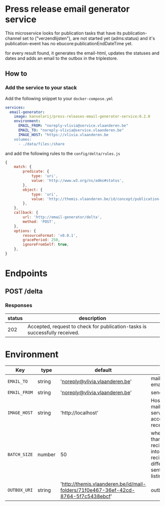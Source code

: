 # Press release email generator service

This microservice looks for publication tasks that have its publication-channel set to ("verzendlijsten"), are not
started yet (adms:status) and it's publication-event has no ebucore:publicationEndDateTime yet.

for every result found, it generates the email-html, updates the statuses and dates and adds an email to the outbox in
the triplestore.

## How to

### Add the service to your stack
Add the following snippet to your `docker-compose.yml`

```yaml
services:
  email-generator:
    image: kanselarij/press-releases-email-generator-service:0.2.0
    environment:
      EMAIL_FROM: "noreply-vlivia@service.vlaanderen.be"
      EMAIL_TO: "noreply-vlivia@service.vlaanderen.be"
      IMAGE_HOST: "https://vlivia.vlaanderen.be
    volumes:
      - ./data/files:/share
```

and add the following rules to the ``` config/delta/rules.js ```
```javascript
{
    match: {
        predicate: {
            type: 'uri',
            value: 'http://www.w3.org/ns/adms#status',
        },
        object: {
            type: 'uri',
            value: 'http://themis.vlaanderen.be/id/concept/publication-task-status/not-started',
        },
    },
    callback: {
        url: 'http://email-generator/delta',
        method: 'POST',
    },
    options: {
        resourceFormat: 'v0.0.1',
        gracePeriod: 250,
        ignoreFromSelf: true,
    },
}
```

# Endpoints

## POST /delta

### Responses

| status | description |
|-------|-------------|
| 202 | Accepted, request to check for publication-tasks is successfully received. |

# Environment

| Key | type | default | description |
|-----|------|---------|-------------|
| `EMAIL_TO` | string | 'noreply@vlivia.vlaanderen.be' | mailTo recipient of the email |
| `EMAIL_FROM` | string | 'noreply@vlivia.vlaanderen.be' | sender of the email |
| `IMAGE_HOST` | string | 'http://localhost' | Host the images in the mail template must be served from (must be accessible to the receivers of the email) |
| `BATCH_SIZE` | number | 50 | when an email has more than BATCH_SIZE recipients, it gets split into <amount of recipients/BATCH_SIZE> different emails to be sent to avoid spam listings |
| `OUTBOX_URI` | string | 'http://themis.vlaanderen.be/id/mail-folders/71f0e467-36ef-42cd-8764-5f7c5438ebcf' | outbox uri |




